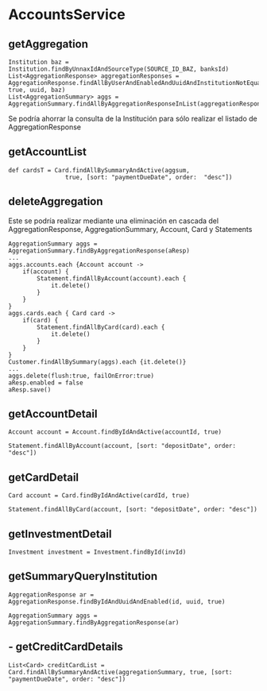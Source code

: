 # AccountsService
## getAggregation
    
    Institution baz = Institution.findByUnnaxIdAndSourceType(SOURCE_ID_BAZ, banksId)
    List<AggregationResponse> aggregationResponses = AggregationResponse.findAllByUserAndEnabledAndUuidAndInstitutionNotEqual(user, true, uuid, baz)
    List<AggregationSummary> aggs = AggregationSummary.findAllByAggregationResponseInList(aggregationResponses)
Se podría ahorrar la consulta de la Institución para sólo realizar el listado de AggregationResponse
## getAccountList
    def cardsT = Card.findAllBySummaryAndActive(aggsum,
                    true, [sort: "paymentDueDate", order:  "desc"])
## deleteAggregation
Este se podría realizar mediante una eliminación en cascada del AggregationResponse, AggregationSummary, Account, Card y Statements

    AggregationSummary aggs = AggregationSummary.findByAggregationResponse(aResp)
    ...
    aggs.accounts.each {Account account ->
        if(account) {
            Statement.findAllByAccount(account).each {
                it.delete()
            }
        }
    }
    aggs.cards.each { Card card ->
        if(card) {
            Statement.findAllByCard(card).each {
                it.delete()
            }
        }
    }
    Customer.findAllBySummary(aggs).each {it.delete()}
    ...
    aggs.delete(flush:true, failOnError:true)
    aResp.enabled = false
    aResp.save()
## getAccountDetail
    Account account = Account.findByIdAndActive(accountId, true)
    
    Statement.findAllByAccount(account, [sort: "depositDate", order: "desc"])
## getCardDetail
    
    Card account = Card.findByIdAndActive(cardId, true)
    
    Statement.findAllByCard(account, [sort: "depositDate", order: "desc"])
## getInvestmentDetail
    
    Investment investment = Investment.findById(invId)
## getSummaryQueryInstitution
    
    AggregationResponse ar = AggregationResponse.findByIdAndUuidAndEnabled(id, uuid, true)
    
    AggregationSummary aggs = AggregationSummary.findByAggregationResponse(ar)
    
## - getCreditCardDetails
    
    List<Card> creditCardList = Card.findAllBySummaryAndActive(aggregationSummary, true, [sort: "paymentDueDate", order: "desc"])
